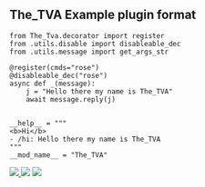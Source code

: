 ## The_TVA Example plugin format
```python3
from The_Tva.decorator import register
from .utils.disable import disableable_dec
from .utils.message import get_args_str

@register(cmds="rose")
@disableable_dec("rose")
async def _(message):
    j = "Hello there my name is The_TVA"
    await message.reply(j)
    

__help__ = """
<b>Hi</b>
- /hi: Hello there my name is The_TVA
"""
__mod_name__ = "The_TVA"
```

<a href="https://t.me/The_TVA"><img src="https://img.shields.io/badge/support%20group-blue.svg?style=for-the-badge&logo=Telegram">
</a> <a href="https://t.me/The_TVA"><img src="https://img.shields.io/badge/Join-Updates%20Channel-blue.svg?style=for-the-badge&logo=Telegram"></a>
<a href="https://t.me/The_TVA"><img src="https://img.shields.io/badge/Foundbot%20on-blue.svg?style=for-the-badge&logo=Telegram">
